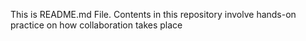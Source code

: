 This is README.md File.
Contents in this repository involve hands-on practice on how collaboration takes place
